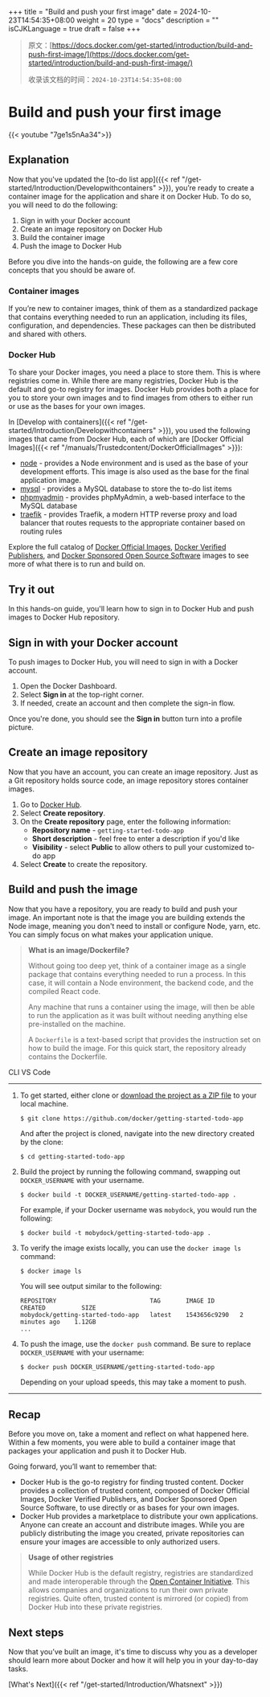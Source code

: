 +++
title = "Build and push your first image"
date = 2024-10-23T14:54:35+08:00
weight = 20
type = "docs"
description = ""
isCJKLanguage = true
draft = false
+++

> 原文：[https://docs.docker.com/get-started/introduction/build-and-push-first-image/](https://docs.docker.com/get-started/introduction/build-and-push-first-image/)
>
> 收录该文档的时间：`2024-10-23T14:54:35+08:00`

# Build and push your first image

{{< youtube "7ge1s5nAa34">}}

## Explanation

Now that you've updated the [to-do list app]({{< ref "/get-started/Introduction/Developwithcontainers" >}}), you’re ready to create a container image for the application and share it on Docker Hub. To do so, you will need to do the following:

1. Sign in with your Docker account
2. Create an image repository on Docker Hub
3. Build the container image
4. Push the image to Docker Hub

Before you dive into the hands-on guide, the following are a few core concepts that you should be aware of.

### Container images

If you’re new to container images, think of them as a standardized package that contains everything needed to run an application, including its files, configuration, and dependencies. These packages can then be distributed and shared with others.

### Docker Hub

To share your Docker images, you need a place to store them. This is where registries come in. While there are many registries, Docker Hub is the default and go-to registry for images. Docker Hub provides both a place for you to store your own images and to find images from others to either run or use as the bases for your own images.

In [Develop with containers]({{< ref "/get-started/Introduction/Developwithcontainers" >}}), you used the following images that came from Docker Hub, each of which are [Docker Official Images]({{< ref "/manuals/Trustedcontent/DockerOfficialImages" >}}):

- [node](https://hub.docker.com/_/node) - provides a Node environment and is used as the base of your development efforts. This image is also used as the base for the final application image.
- [mysql](https://hub.docker.com/_/mysql) - provides a MySQL database to store the to-do list items
- [phpmyadmin](https://hub.docker.com/_/phpmyadmin) - provides phpMyAdmin, a web-based interface to the MySQL database
- [traefik](https://hub.docker.com/_/traefik) - provides Traefik, a modern HTTP reverse proxy and load balancer that routes requests to the appropriate container based on routing rules

Explore the full catalog of [Docker Official Images](https://hub.docker.com/search?image_filter=official&q=), [Docker Verified Publishers](https://hub.docker.com/search?q=&image_filter=store), and [Docker Sponsored Open Source Software](https://hub.docker.com/search?q=&image_filter=open_source) images to see more of what there is to run and build on.

## Try it out

In this hands-on guide, you'll learn how to sign in to Docker Hub and push images to Docker Hub repository.

## Sign in with your Docker account

To push images to Docker Hub, you will need to sign in with a Docker account.

1. Open the Docker Dashboard.
2. Select **Sign in** at the top-right corner.
3. If needed, create an account and then complete the sign-in flow.

Once you're done, you should see the **Sign in** button turn into a profile picture.

## Create an image repository

Now that you have an account, you can create an image repository. Just as a Git repository holds source code, an image repository stores container images.

1. Go to [Docker Hub](https://hub.docker.com/).
2. Select **Create repository**.
3. On the **Create repository** page, enter the following information:
   - **Repository name** - `getting-started-todo-app`
   - **Short description** - feel free to enter a description if you'd like
   - **Visibility** - select **Public** to allow others to pull your customized to-do app
4. Select **Create** to create the repository.

## Build and push the image

Now that you have a repository, you are ready to build and push your image. An important note is that the image you are building extends the Node image, meaning you don't need to install or configure Node, yarn, etc. You can simply focus on what makes your application unique.

> **What is an image/Dockerfile?**
>
> Without going too deep yet, think of a container image as a single package that contains everything needed to run a process. In this case, it will contain a Node environment, the backend code, and the compiled React code.
>
> Any machine that runs a container using the image, will then be able to run the application as it was built without needing anything else pre-installed on the machine.
>
> A `Dockerfile` is a text-based script that provides the instruction set on how to build the image. For this quick start, the repository already contains the Dockerfile.

CLI VS Code

------

1. To get started, either clone or [download the project as a ZIP file](https://github.com/docker/getting-started-todo-app/archive/refs/heads/main.zip) to your local machine.

   

   ```console
   $ git clone https://github.com/docker/getting-started-todo-app
   ```

   And after the project is cloned, navigate into the new directory created by the clone:

   

   ```console
   $ cd getting-started-todo-app
   ```

2. Build the project by running the following command, swapping out `DOCKER_USERNAME` with your username.

   

   ```console
   $ docker build -t DOCKER_USERNAME/getting-started-todo-app .
   ```

   For example, if your Docker username was `mobydock`, you would run the following:

   

   ```console
   $ docker build -t mobydock/getting-started-todo-app .
   ```

3. To verify the image exists locally, you can use the `docker image ls` command:

   

   ```console
   $ docker image ls
   ```

   You will see output similar to the following:

   

   ```console
   REPOSITORY                          TAG       IMAGE ID       CREATED          SIZE
   mobydock/getting-started-todo-app   latest    1543656c9290   2 minutes ago    1.12GB
   ...
   ```

4. To push the image, use the `docker push` command. Be sure to replace `DOCKER_USERNAME` with your username:

   

   ```console
   $ docker push DOCKER_USERNAME/getting-started-todo-app
   ```

   Depending on your upload speeds, this may take a moment to push.

------

## Recap

Before you move on, take a moment and reflect on what happened here. Within a few moments, you were able to build a container image that packages your application and push it to Docker Hub.

Going forward, you’ll want to remember that:

- Docker Hub is the go-to registry for finding trusted content. Docker provides a collection of trusted content, composed of Docker Official Images, Docker Verified Publishers, and Docker Sponsored Open Source Software, to use directly or as bases for your own images.
- Docker Hub provides a marketplace to distribute your own applications. Anyone can create an account and distribute images. While you are publicly distributing the image you created, private repositories can ensure your images are accessible to only authorized users.

> **Usage of other registries**
>
> While Docker Hub is the default registry, registries are standardized and made interoperable through the [Open Container Initiative](https://opencontainers.org/). This allows companies and organizations to run their own private registries. Quite often, trusted content is mirrored (or copied) from Docker Hub into these private registries.

## Next steps

Now that you’ve built an image, it's time to discuss why you as a developer should learn more about Docker and how it will help you in your day-to-day tasks.

[What's Next]({{< ref "/get-started/Introduction/Whatsnext" >}})

